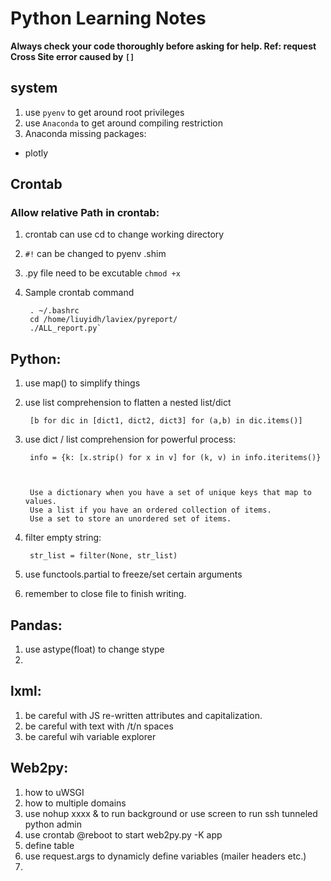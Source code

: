 # Python Learning Notes

**Always check your code thoroughly before asking for help. Ref: request Cross Site error caused by `[]`**

## system
1. use `pyenv` to get around root privileges
2. use `Anaconda` to get around compiling restriction
3. Anaconda missing packages:
 * plotly

## Crontab
### Allow relative Path in crontab:
1. crontab can use cd to change working directory
2. `#!` can be changed to pyenv .shim
3. .py file need to be excutable `chmod +x`
4. Sample crontab command

        . ~/.bashrc
        cd /home/liuyidh/laviex/pyreport/
        ./ALL_report.py`

## Python:
1. use map() to simplify things
2. use list comprehension to flatten a nested list/dict
        
        [b for dic in [dict1, dict2, dict3] for (a,b) in dic.items()]

3. use dict / list comprehension for powerful process:

        info = {k: [x.strip() for x in v] for (k, v) in info.iteritems()}
        
        

        Use a dictionary when you have a set of unique keys that map to values.
        Use a list if you have an ordered collection of items.
        Use a set to store an unordered set of items.

4. filter empty string:

        str_list = filter(None, str_list)
        
5. use functools.partial to freeze/set certain arguments
6. remember to close file to finish writing.

## Pandas:
1. use astype(float) to change stype
2. 

## lxml:
1. be careful with JS re-written attributes and capitalization.
2. be careful with text with /t/n spaces
3. be careful wih variable explorer

## Web2py:
1. how to uWSGI
2. how to multiple domains
3. use nohup xxxx & to run background or use screen to run ssh tunneled python admin
4. use crontab @reboot to start web2py.py -K app
5. define table
6. use request.args to dynamicly define variables (mailer headers etc.)
7. 
